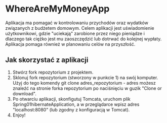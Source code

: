 # WhereAreMyMoneyApp

Aplikacja ma pomagać w kontrolowaniu przychodów oraz wydatków związanych z budżetem domowym.
Celem aplikacji jest uświadomienie użytkownikowi, gdzie "uciekają" zarobione przez niego pieniądze i dlaczego tak ciężko jest mu zaoszczędzić lub dotrwać do kolejnej wypłaty.
Aplikacja pomaga również w planowaniu celów na przyszłość.

## Jak skorzystać z aplikacji

1. Stwórz fork repozytorium z projektem.
2. Sklonuj fork repozytorium (stworzony w punkcie 1) na swój komputer. Użyj do tego komendy git clone adres_repozytorium - adres możesz znaleźć na stronie forka repozytorium po naciśnięciu w guzik "Clone or download".
3. Po otwarciu aplikacji, skonfigutuj Tomcata, uruchom plik Spring01hibernateApplication, a w przeglądarce wpisz adres "localhost:8080" (lub zgodny z konfiguracją w Tomcat).
4. Enjoy!
